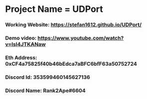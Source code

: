 # Project Name = UDPort

### Working Website: https://stefan1612.github.io/UDPort/

### Demo video:  https://www.youtube.com/watch?v=Isl4JTKANaw

### Eth Address: 0xCF4a75825f40b46bEdca7aBFC6bfF63a50752724

### Discord Id: 353599460145627136
### Discord Name: Rank2Ape#6604





